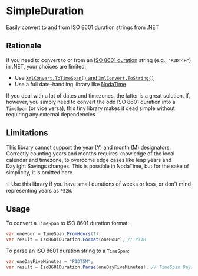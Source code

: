 # SimpleDuration
Easily convert to and from ISO 8601 duration strings from .NET

## Rationale

If you need to convert to or from an [ISO 8601 duration](https://en.wikipedia.org/wiki/ISO_8601#Durations) string (e.g., `"P3DT4H"`) in .NET, your choices are limited:

* Use [`XmlConvert.ToTimeSpan()` and `XmlConvert.ToString()`](http://stackoverflow.com/questions/12466188/how-do-i-convert-an-iso8601-timespan-to-a-c-sharp-timespan)
* Use a full date-handling library like [NodaTime](http://nodatime.org/1.3.x/userguide/serialization.html)

If you deal with a lot of dates and timezones, the latter is a great solution. If, however, you simply need to convert the odd ISO 8601 duration into a `TimeSpan` (or vice versa), this tiny library makes it dead simple without requiring any external dependencies.

## Limitations

This library cannot support the year (Y) and month (M) designators. Correctly counting years and months requires knowledge of the local calendar and timezone, to overcome edge cases like leap years and Daylight Savings changes. This is possible in NodaTime, but for the sake of simplicity, it is omitted here.

:bulb: Use this library if you have small durations of weeks or less, or don't mind representing years as `P52W`.

## Usage

To convert a `TimeSpan` to ISO 8601 duration format:
```csharp
var oneHour = TimeSpan.FromHours(1);
var result = Iso8601Duration.Format(oneHour); // PT1H
```

To parse an ISO 8601 duration string to a `TimeSpan`:
```csharp
var oneDayFiveMinutes = "P1DT5M";
var result = Iso8601Duration.Parse(oneDayFiveMinutes); // TimeSpan.Days == 1 && TimeSpan.Minutes == 5
```
